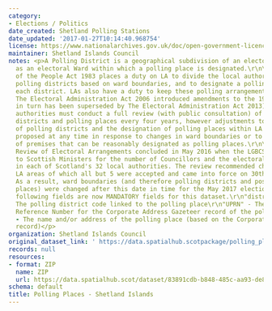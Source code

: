```yaml
---
category:
- Elections / Politics
date_created: Shetland Polling Stations
date_updated: '2017-01-27T10:14:40.968754'
license: https://www.nationalarchives.gov.uk/doc/open-government-licence/version/3/
maintainer: Shetland Islands Council
notes: <p>A Polling District is a geographical subdivision of an electoral area such
  as an electoral Ward within which a polling place is designated.\r\n\r\nThe Representation
  of the People Act 1983 places a duty on LA to divide the local authority area into
  polling districts based on ward boundaries, and to designate a polling place for
  each district. LAs also have a duty to keep these polling arrangements under review.
  The Electoral Administration Act 2006 introduced amendments to the 1983 Act (which
  in turn has been superseded by The Electoral Administration Act 2013). Now local
  authorities must conduct a full review (with public consultation) of its polling
  districts and polling places every four years, however adjustments to the boundaries
  of polling districts and the designation of polling places within LA wards can be
  proposed at any time in response to changes in ward boundaries or to the availability
  of premises that can be reasonably designated as polling places.\r\n\r\nThe Fifth
  Review of Electoral Arrangements concluded in May 2016 when the LGBCS made recommendations
  to Scottish Ministers for the number of Councillors and the electoral ward boundaries
  in each of Scotland's 32 local authorities. The review recommended changes in 30
  LA areas of which all but 5 were accepted and came into force on 30th Sept 2016.
  As a result, ward boundaries (and therefore polling districts and possibly polling
  places) were changed after this date in time for the May 2017 elections.\r\n\r\nThe
  following fields are now MANDATORY fields for this dataset.\r\n"district_code" -
  The polling district code linked to the polling place\r\n"UPRN" - The Unique Property
  Reference Number for the Corporate Address Gazeteer record of the polling place\r\n"polling_place"
  - The name and/or address of the polling place (based on the Corporate Address Gazeteer
  record)</p>
organization: Shetland Islands Council
original_dataset_link: ' https://data.spatialhub.scotpackage/polling_places-si'
records: null
resources:
- format: ZIP
  name: ZIP
  url: https://data.spatialhub.scot/dataset/83891cdb-b848-485c-aa93-de82daf680d4/resource/78a3c685-b24f-4b21-9276-38eb91cc374d/download/pollingstations_point.zip
schema: default
title: Polling Places - Shetland Islands
---
```


